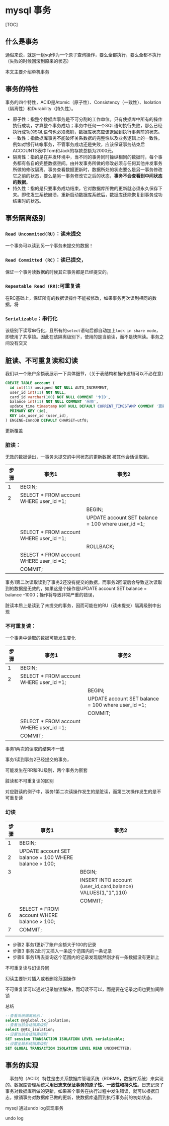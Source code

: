 # mysql 事务



[TOC]



## 什么是事务

通俗来说，就是一组sql作为一个原子查询操作，要么全都执行，要么全都不执行（失败的时候回滚到原来的状态）

本文主要介绍单机事务

## 事务的特性

事务的四个特性，ACID是Atomic（原子性）、Consistency（一致性）、Isolation（隔离性）和Durability（持久性）。

- 原子性：指整个数据库事务是不可分割的工作单位。只有使据库中所有的操作执行成功，才算整个事务成功；事务中任何一个SQL语句执行失败，那么已经执行成功的SQL语句也必须撤销，数据库状态应该退回到执行事务前的状态。
- 一致性：指数据库事务不能破坏关系数据的完整性以及业务逻辑上的一致性。例如对银行转帐事务，不管事务成功还是失败，应该保证事务结束后ACCOUNTS表中Tom和Jack的存款总额为2000元。
- 隔离性：指的是在并发环境中，当不同的事务同时操纵相同的数据时，每个事务都有各自的完整数据空间。由并发事务所做的修改必须与任何其他并发事务所做的修改隔离。事务查看数据更新时，数据所处的状态要么是另一事务修改它之前的状态，要么是另一事务修改它之后的状态，**事务不会查看到中间状态的数据**。
- 持久性：指的是只要事务成功结束，它对数据库所做的更新就必须永久保存下来。即使发生系统崩溃，重新启动数据库系统后，数据库还能恢复到事务成功结束时的状态。

## 事务隔离级别

### `Read Uncommited(RU)`：读未提交

一个事务可以读到另一个事务未提交的数据！

### `Read Committed (RC)`：读已提交，

保证一个事务读数据的时候其它事务都是已经提交的。

### `Repeatable Read (RR)`:可重复读

在RC基础上，保证所有的数据读操作不能被修改，如果事务再次读到相同的数据，将

### `Serializable`：串行化

该级别下读写串行化，且所有的`select`语句后都自动加上`lock in share mode`，即使用了共享锁。因此在该隔离级别下，使用的是当前读，而不是快照读。事务之间没有交叉



## 脏读、不可重复读和幻读

我们以一个账户余额表展示一下具体细节，（关于表结构和操作逻辑可以不必在意）

``` sql
CREATE TABLE account (
  id int(11) unsigned NOT NULL AUTO_INCREMENT,
  user_id int(11) NOT NULL,
  card_id varchar(100) NOT NULL COMMENT '卡ID',
  balance int(11) NOT NULL COMMENT '余额',
  update_time timestamp NOT NULL DEFAULT CURRENT_TIMESTAMP COMMENT '更新时间',
  PRIMARY KEY (id),
  KEY idx_user_id (user_id),
) ENGINE=InnoDB DEFAULT CHARSET=utf8;
```

更新覆盖

### 脏读：

无效的数据读出，一事务未提交的中间状态的更新数据 被其他会话读取到。

| 步骤 | 事务1                                   | 事务2                                              |
| ---- | --------------------------------------- | -------------------------------------------------- |
| 1    | BEGIN;                                  |                                                    |
| 2    | SELECT * FROM account WHERE user_id =1; |                                                    |
|      |                                         | BEGIN;                                             |
|      |                                         | UPDATE account SET balance = 100 where user_id =1; |
|      | SELECT * FROM account WHERE user_id =1; |                                                    |
|      |                                         | ROLLBACK;                                          |
|      | SELECT * FROM account WHERE user_id =1; |                                                    |
|      | COMMIT;                                 |                                                    |

事务1第二次读取读到了事务2还没有提交的数据，而事务2回滚后会导致这次读取到的数据是无效的，如果这是个操作是UPDATE account SET balance = balance -1000；操作将导致非常严重的错误，

脏读本质上是读到了未提交的事务，因而可能在的RU（读未提交）隔离级别中出现



### 不可重复读：

一个事务中读取的数据可能发生变化

| 步骤 | 事务1                                   | 事务2                                              |
| ---- | --------------------------------------- | -------------------------------------------------- |
| 1    | BEGIN;                                  |                                                    |
| 2    | SELECT * FROM account WHERE user_id =1; |                                                    |
|      |                                         | BEGIN;                                             |
|      |                                         | UPDATE account SET balance = 100 where user_id =1; |
|      |                                         | COMMIT;                                            |
|      | SELECT * FROM account WHERE user_id =1; |                                                    |
|      | COMMIT;                                 |                                                    |



事务1两次的读取的结果不一致

事务1读到事务2已经提交的事务，



可能发生在RR和RU级别，两个事务为嵌套



脏读和不可重复读的区别

对应脏读的例子中，事务1第二次读操作发生的是脏读，而第三次操作发生的是不可重复读



### 幻读

| 步骤 | 事务1                                                  | 事务2                                                        |
| ---- | ------------------------------------------------------ | ------------------------------------------------------------ |
| 1    | BEGIN;                                                 |                                                              |
| 2    | UPDATE  account SET balance = 100 WHERE balance > 100; |                                                              |
| 3    |                                                        | BEGIN;                                                       |
|      |                                                        | INSERT INTO account (user_id,card,balance) VALUES(1,"1",110) |
|      |                                                        | COMMIT;                                                      |
| 6    | SELECT * FROM account WHERE balance > 100;             |                                                              |
| 7    | COMMIT;                                                |                                                              |
|      |                                                        |                                                              |

- 步骤2 事务1更新了账户余额大于100的记录
- 步骤3 事务2此时又插入一条这个范围内的一条记录
- 步骤6 事务1再去查询这个范围内的记录发现居然刚才有一条数据没有更新上



不可重复读与幻读异同

幻读主要针对插入或者删除范围操作

不可重复读可以通过记录加锁解决，而幻读不可以，而是要在记录之间也要加间隙锁





总结



```sql
--查看系统隔离级别：
select @@global.tx_isolation;
--查看当前会话隔离级别
select @@tx_isolation;
--设置当前会话隔离级别
SET session TRANSACTION ISOLATION LEVEL serializable;
--设置全局系统隔离级别
SET GLOBAL TRANSACTION ISOLATION LEVEL READ UNCOMMITTED;
```



## 事务的实现

　事务的（ACID）特性是由关系数据库管理系统（RDBMS，数据库系统）来实现的。数据库管理系统采**用日志来保证事务的原子性、一致性和持久性**。日志记录了事务对数据库所做的更新，如果某个事务在执行过程中发生错误，就可以根据日志，撤销事务对数据库已做的更新，使数据库退回到执行事务前的初始状态。

mysql 通过undo log实现事务

undo log